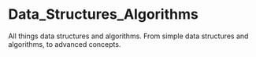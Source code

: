 # Data_Structures_Algorithms
All things data structures and algorithms. From simple data structures and algorithms, to advanced concepts.

